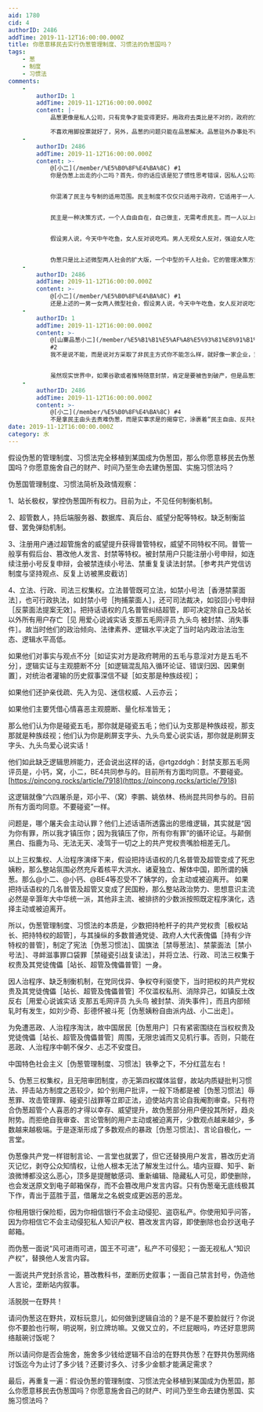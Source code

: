 ```yaml
---
aid: 1780
cid: 4
authorID: 2486
addTime: 2019-11-12T16:00:00.000Z
title: 你愿意移民去实行伪葱管理制度、习惯法的伪葱国吗？
tags:
    - 葱
    - 制度
    - 习惯法
comments:
    -
        authorID: 1
        addTime: 2019-11-12T16:00:00.000Z
        content: |-
            品葱更像是私人公司，只有竞争才能变得更好。用政府去类比是不对的，政府的定义是在某地拥有唯一合法暴力的机构，政府天生是垄断的。

            不喜欢用脚投票就好了，另外，品葱的问题只能在品葱解决。品葱驻外办事处不能在 CBD 办公，品葱相关事宜请发水区。
    -
        authorID: 2486
        addTime: 2019-11-12T16:00:00.000Z
        content: >-
            @[小二](/member/%E5%B0%8F%E4%BA%8C) #1
            你是伪葱上出走的小二吗？首先，你的话应该是犯了惯性思考错误，因私人公司采取民主制度极其少见，所以惯性思考得出私人公司不能采用民主制度，只能实行专制制度的结论。


            你混淆了民主与专制的适用范围。民主制度不仅仅只适用于政府，它适用于一人以上的任何社会群体，不管是政府、公司、非营利组织，还是无政府组织。


            民主是一种决策方式，一个人自由自在，自己做主，无需考虑民主。而一人以上的社会，比方一男一女两个人一起生活，决定今天中午吃什么？就可辨认是民主决策制度，还是专制决策制度。


            假设男人说，今天中午吃鱼，女人反对说吃鸡。男人无视女人反对，强迫女人吃鱼。女人反抗几次后，体力不敌只好被迫吃鱼。那么这个微型两人社会就是个专制社会。


            伪葱只是比上述微型两人社会的扩大版，一个中型的千人社会。它的管理决策方式，决定了它是民主制度、还是专制制度，与它是不是政府无关？
    -
        authorID: 2486
        addTime: 2019-11-12T16:00:00.000Z
        content: >-
            @[小二](/member/%E5%B0%8F%E4%BA%8C) #1
            还是上述的一男一女两人微型社会，假设男人说，今天中午吃鱼，女人反对说吃鸡。男人为了让女人同意中午吃鱼，便妥协说洗三天碗。女人说三天不够，得洗一礼拜。男人考虑之后便同意了。那么这个两人微型社会的博弈制衡方式其实就是民主决策制度。
    -
        authorID: 1
        addTime: 2019-11-12T16:00:00.000Z
        content: >-
            @[山寨品葱小二](/member/%E5%B1%B1%E5%AF%A8%E5%93%81%E8%91%B1%E5%B0%8F%E4%BA%8C)
            #2
            我不是说不能，而是说对方采取了非民主方式你不能怎么样，就好像一家企业，董事长独断专权一样。你除了跳槽或者忍受，不能因为专权去法院告他。


            虽然现实世界中，如果谷歌或者推特随意封禁，肯定是要被告到破产，但是品葱这类墙外中文论坛，属于荒蛮之地，拿民主的由头去责难是没有用的。
    -
        authorID: 2486
        addTime: 2019-11-12T16:00:00.000Z
        content: >-
            @[小二](/member/%E5%B0%8F%E4%BA%8C) #4
            不是拿民主由头去责难伪葱，而是实事求是的揭穿它，涂裹着“民主自由、反共社区”的粉底，实则“集权专制、墙外在野共”的本质。避免广大不明真相的群众被误导上当、咣咣送钱！
date: 2019-11-12T16:00:00.000Z
category: 水
---
```


假设伪葱的管理制度、习惯法完全移植到某国成为伪葱囯，那么你愿意移民去伪葱国吗？你愿意施舍自己的财产、时间乃至生命去建伪葱国、实施习惯法吗？

伪葱国管理制度、习惯法简析及政情观察：

1、站长极权，掌控伪葱国所有权力。目前为止，不见任何制衡机制。

2、超管数人，持后端服务器、数据库、真后台、威望分配等特权。缺乏制衡监督、罢免弹劾机制。

3、注册用户通过超管施舍的威望提升获得普管特权，威望不同特权不同。普管一般享有假后台、篡改他人发言、封禁等特权。被封禁用户只能注册小号申辩，如连续注册小号反复申辩，会被禁连续小号法、禁重复复读法封禁。［参考共产党信访制度与坚持观点、反复上访被黑皮截访］

4、立法、行政、司法三权集权。立法普管既可立法，如禁小号法［香港禁蒙面法］，也可行政执法，如封禁小号［拘捕蒙面人］，还可司法裁决，如驳回小号申辩［反蒙面法提案无效］。把持话语权的几名普管纠结超管，即可决定除自己及站长以外所有用户存亡［见 用爱心说诚实话 支那五毛网评员 九头鸟 被封禁、消失事件］。故当时他们的政治倾向、法律素养、逻辑水平决定了当时站内政治法治生态、逻辑水平高低。

如果他们对事实与观点不分［如证实对方是政府聘用的五毛与意淫对方是五毛不分］，逻辑实证与主观臆断不分［如逻辑混乱陷入循环论证、错误归因、因果倒置］，对统治者灌输的历史叙事深信不疑［如支那是种族歧视］；

如果他们还护亲伐疏、先入为见、迷信权威、人云亦云；

如果他们主要凭借心情喜恶主观臆断、量化标准皆无；

那么他们认为你是碰瓷五毛，那你就是碰瓷五毛；他们认为支那是种族歧视，那支那就是种族歧视；他们认为你是刷屏支字头、九头鸟爱心说实话，那你就是刷屏支字头、九头鸟爱心说实话！

他们如此缺乏逻辑思辨能力，还会说出这样的话，@rtgzddgh：封禁支那五毛网评员是，小钙，窝，小二，BE4共同参与的。目前所有方面均同意。不要碰瓷。 [https://pincong.rocks/article/7918](https://pincong.rocks/article/7918)

这逻辑就像“六四屠杀是，邓小平、（窝）李鹏、姚依林、杨尚昆共同参与的。目前所有方面均同意。不要碰瓷”一样。

问题是，哪个屠夫会主动认罪？他们上述话语所透露出的思维逻辑，其实就是“因为你有罪，所以我才镇压你；因为我镇压了你，所有你有罪”的循环论证。与颠倒黑白、指鹿为马、无法无天、凌驾于一切之上的共产党权贵嘴脸相差无几。

以上三权集权、人治程序演绎下来，假设把持话语权的几名普管及超管变成了死忠姨粉，那么整站氛围必然充斥着核平大洪水、诸夏独立、解体中国，即所谓的姨葱。那么@小二、@小钙、@BE4等忍受不了姨学的，会主动或被迫离开。 如果把持话语权的几名普管及超管又变成了民国粉，那么整站政治势力、思想意识主流必然是辛灏年大中华统一派，其他非主流、被排挤的少数派按照既定程序演化，选择主动或被迫离开。

所以，伪葱管理制度、习惯法的本质是，少数把持枪杆子的共产党权贵［极权站长、把持特权的超管］，与其操纵的多数普通党徒、政府人大代表傀儡［持有少许特权的普管］，制定了宪法［伪葱习惯法］、国旗法［禁辱葱法］、禁蒙面法［禁小号法］、寻衅滋事罪口袋罪［禁碰瓷引战复读法］，并将立法、行政、司法三权集于权贵及其党徒傀儡［站长、超管及傀儡普管］一身。

因人治程序、缺乏制衡机制，在党同伐异、争权夺利驱使下，当时把权的共产党权贵及其党徒傀儡［站长、超管及傀儡普管］不仅滥权私刑、消除异己，如镇反土改反右［用爱心说诚实话 支那五毛网评员 九头鸟 被封禁、消失事件］，而且内部倾轧时有发生，如刘少奇、彭德怀被斗死［伪葱姨粉自由派内战、小二出走］。

为免遭恶政、人治程序淘汰，故中国居民［伪葱用户］只有紧密围绕在当权权贵及党徒傀儡［站长、超管及傀儡普管］周围，无限忠诚而又见机行事。否则，只能在恶政、人治程序中朝不保夕、忐忑不安度日。

中国特色社会主义［伪葱管理制度、习惯法］铁拳之下，不分红蓝左右！

5、伪葱三权集权，且无陪审团制度，亦无第四权媒体监督，故站内质疑批判习惯法、抨击站方制度之恶较少，如个别用户批评，一般下场都是被［伪葱习惯法］辱葱罪、攻击管理罪、碰瓷引战罪等立即正法，迫使站内言论自我阉割审查。只有符合伪葱超管个人喜恶的才得以幸存、威望提升，故伪葱部分用户便投其所好，趋炎附势。而拒绝自我审查、言论管制的用户主动或被迫离开，少数观点越来越少，多数越来越极端。于是逐渐形成了多数观点的暴政［伪葱习惯法］、言论自极化，一言堂。

伪葱像共产党一样钳制言论、一言堂也就罢了，但它还替换用户发言，篡改历史消灭记忆，剥夺公众知情权，让他人根本无法了解发生过什么。墙内豆瓣、知乎、新浪微博都没这么恶心，顶多是提醒敏感词、重新编辑、隐藏私人可见，即使删除，也会发送原文到电子邮箱保存，而不会篡改用户发言内容。只有伪葱毫无底线极其下作，青出于蓝胜于蓝，借屠龙之名蜕变成更凶恶的恶龙。

你租用银行保险柜，因为你相信银行不会主动侵犯、盗窃私产。你使用知乎问答，因为你相信它不会主动侵犯私人知识产权、篡改发言内容，即使删除也会抄送电子邮箱。

而伪葱一面说“风可进雨可进，国王不可进”，私产不可侵犯；一面无视私人“知识产权”，替换他人发言内容。

一面说共产党封杀言论，篡改教科书，垄断历史叙事；一面自己禁言封号，伪造他人言论，垄断站内叙事。

活脱脱一在野共！

请问伪葱这在野共，双标玩意儿，如何做到逻辑自洽的？是不是不要脸就行？你说你不要脸也行啊，明说啊，别立牌坊嘛。又做又立的，不烂屁眼吗，咋还好意思网络敲碗讨饭呢？

所以请问你是否会施舍，施舍多少钱给逻辑不自洽的在野共伪葱？在野共伪葱网络讨饭迄今为止讨了多少钱？还要讨多久、讨多少金额才能满足需求？

最后，再重复一遍：假设伪葱的管理制度、习惯法完全移植到某国成为伪葱囯，那么你愿意移民去伪葱国吗？你愿意施舍自己的财产、时间乃至生命去建伪葱国、实施习惯法吗？
